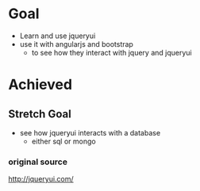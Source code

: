 # Goal
  - Learn and use jqueryui
  - use it with angularjs and bootstrap
    - to see how they interact with jquery and jqueryui
# Achieved

## Stretch Goal
- see how jqueryui interacts with a database
  - either sql or mongo

### original source
http://jqueryui.com/
